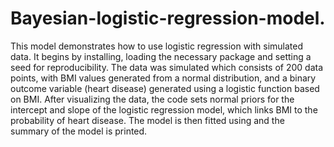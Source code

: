 # Bayesian-logistic-regression-model.
This model demonstrates how to use logistic regression with simulated data. It begins by installing, loading the necessary package and setting a seed for reproducibility. The data was simulated which consists of 200 data points, with BMI values generated from a normal distribution, and a binary outcome variable (heart disease) generated using a logistic function based on BMI. After visualizing the data, the code sets normal priors for the intercept and slope of the logistic regression model, which links BMI to the probability of heart disease. The model is then fitted using and the summary of the model is printed.
